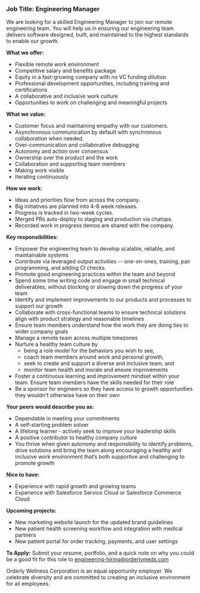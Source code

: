 ### Job Title: Engineering Manager

We are looking for a skilled Engineering Manager to join our remote engineering team.
You will help us in ensuring our engineering team delivers
software designed, built, and maintained to the highest standards to enable our growth.

**What we offer:**

- Flexible remote work environment
- Competitive salary and benefits package
- Equity in a fast-growing company with no VC funding dilution
- Professional development opportunities, including training and certifications
- A collaborative and inclusive work culture
- Opportunities to work on challenging and meaningful projects

**What we value:**

- Customer focus and maintaining empathy with our customers.
- Asynchronous communication by default with synchronous collaboration when needed.
- Over-communication and collaborative debugging
- Autonomy and action over consensus
- Ownership over the product and the work
- Collaboration and supporting team members
- Making work visible
- Iterating continuously

**How we work:**

- Ideas and priorities flow from across the company.
- Big initiatives are planned into 4-8 week releases.
- Progress is tracked in two-week cycles.
- Merged PRs auto-deploy to staging and production via chatops.
- Recorded work in progress demos are shared with the company.

**Key responsibilities:**

- Empower the engineering team to develop scalable, reliable, and maintainable systems
- Contribute via leveraged output activities -- one-on-ones, training, pair programming, and adding CI checks.
- Promote good engineering practices within the team and beyond
- Spend some time writing code and engage in small technical deliverables, without blocking or slowing down the progress of your team
- Identify and implement improvements to our products and processes to support our growth
- Collaborate with cross-functional teams to ensure technical solutions align with product strategy and reasonable timelines
- Ensure team members understand how the work they are doing ties to wider company goals
- Manage a remote team across multiple timezones
- Nurture a healthy team culture by
  - being a role model for the behaviors you wish to see,
  - coach team members around work and personal growth,
  - seek to create and support a diverse and inclusive team, and
  - monitor team health and morale and ensure improvements
- Foster a continuous learning and improvement mindset within your team. Ensure team members have the skills needed for their role
- Be a sponsor for engineers so they have access to growth opportunities they wouldn't otherwise have on their own

**Your peers would describe you as:**

- Dependable in meeting your commitments
- A self-starting problem solver
- A lifelong learner - actively seek to improve your leadership skills
- A positive contributor to healthy company culture
- You thrive when given autonomy and responsibility to identify problems,
  drive solutions and bring the team along encouraging a healthy and inclusive work
  environment that’s both supportive and challenging to promote growth

**Nice to have:**

- Experience with rapid growth and growing teams
- Experience with Salesforce Service Cloud or Salesforce Commerce Cloud

**Upcoming projects:**

- New marketing website launch for the updated brand guidelines
- New patient health screening workflow and integration with medical partners
- New patient portal for order tracking, payments, and user settings

**To Apply:**
Submit your resume, portfolio, and a quick note on why you could be a good fit for this role to
[engineering-hiring@orderlymeds.com](mailto:engineering-hiring@orderlymeds.com)

Orderly Wellness Corporation is an equal opportunity employer.
We celebrate diversity and are committed to creating an inclusive environment for all employees.

